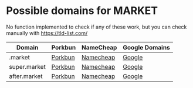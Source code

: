 # Possible domains for MARKET

No function implemented to check if any of these work, but you can check manually with https://tld-list.com/

| Domain | Porkbun | NameCheap | Google Domains |
|---|---|---|---|
| .market | [Porkbun](https://porkbun.com/checkout/search?prb=e814663da1&tlds=&idnLanguage=&search=search&q=.market) | [Namecheap](https://www.namecheap.com/domains/registration/results/?domain=.market) | [Google](https://domains.google.com/registrar/search?searchTerm=.market) |
| super.market | [Porkbun](https://porkbun.com/checkout/search?prb=e814663da1&tlds=&idnLanguage=&search=search&q=super.market) | [Namecheap](https://www.namecheap.com/domains/registration/results/?domain=super.market) | [Google](https://domains.google.com/registrar/search?searchTerm=super.market) |
| after.market | [Porkbun](https://porkbun.com/checkout/search?prb=e814663da1&tlds=&idnLanguage=&search=search&q=after.market) | [Namecheap](https://www.namecheap.com/domains/registration/results/?domain=after.market) | [Google](https://domains.google.com/registrar/search?searchTerm=after.market) |
